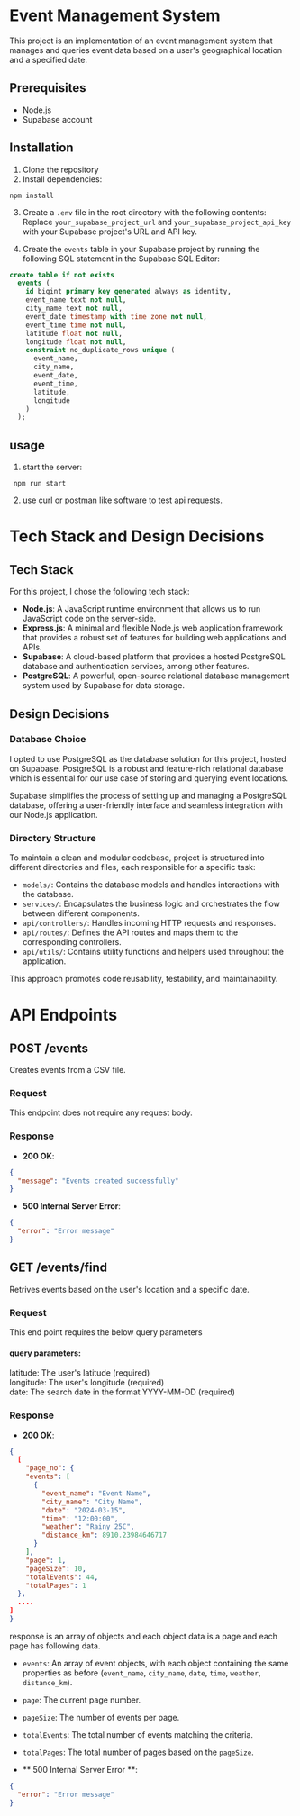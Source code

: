 # Event Management System

This project is an implementation of an event management system that manages and queries event data based on a user's geographical location and a specified date.

## Prerequisites

- Node.js
- Supabase account

## Installation

1. Clone the repository
2. Install dependencies:

```cli
npm install
```

3. Create a `.env` file in the root directory with the following contents:
   Replace `your_supabase_project_url` and `your_supabase_project_api_key` with your Supabase project's URL and API key.

4. Create the `events` table in your Supabase project by running the following SQL statement in the Supabase SQL Editor:

```sql
create table if not exists
  events (
    id bigint primary key generated always as identity,
    event_name text not null,
    city_name text not null,
    event_date timestamp with time zone not null,
    event_time time not null,
    latitude float not null,
    longitude float not null,
    constraint no_duplicate_rows unique (
      event_name,
      city_name,
      event_date,
      event_time,
      latitude,
      longitude
    )
  );
```

## usage

1. start the server:

```cli
 npm run start
```

2. use curl or postman like software to test api requests.

# Tech Stack and Design Decisions

## Tech Stack

For this project, I chose the following tech stack:

- **Node.js**: A JavaScript runtime environment that allows us to run JavaScript code on the server-side.
- **Express.js**: A minimal and flexible Node.js web application framework that provides a robust set of features for building web applications and APIs.
- **Supabase**: A cloud-based platform that provides a hosted PostgreSQL database and authentication services, among other features.
- **PostgreSQL**: A powerful, open-source relational database management system used by Supabase for data storage.

## Design Decisions

### Database Choice

I opted to use PostgreSQL as the database solution for this project, hosted on Supabase. PostgreSQL is a robust and feature-rich relational database which is essential for our use case of storing and querying event locations.

Supabase simplifies the process of setting up and managing a PostgreSQL database, offering a user-friendly interface and seamless integration with our Node.js application.

### Directory Structure

To maintain a clean and modular codebase, project is structured into different directories and files, each responsible for a specific task:

- `models/`: Contains the database models and handles interactions with the database.
- `services/`: Encapsulates the business logic and orchestrates the flow between different components.
- `api/controllers/`: Handles incoming HTTP requests and responses.
- `api/routes/`: Defines the API routes and maps them to the corresponding controllers.
- `api/utils/`: Contains utility functions and helpers used throughout the application.

This approach promotes code reusability, testability, and maintainability.

# API Endpoints

## POST /events

Creates events from a CSV file.

### Request

This endpoint does not require any request body.

### Response

- **200 OK**:

```json
{
  "message": "Events created successfully"
}
```

- **500 Internal Server Error**:

```json
{
  "error": "Error message"
}
```

## GET /events/find

Retrives events based on the user's location and a specific date.

### Request

This end point requires the below query parameters

#### query parameters:

latitude: The user's latitude (required) \
longitude: The user's longitude (required) \
date: The search date in the format YYYY-MM-DD (required)

### Response

- **200 OK**:

```json
{
  [
    "page_no": {
    "events": [
      {
        "event_name": "Event Name",
        "city_name": "City Name",
        "date": "2024-03-15",
        "time": "12:00:00",
        "weather": "Rainy 25C",
        "distance_km": 8910.23984646717
      }
    ],
    "page": 1,
    "pageSize": 10,
    "totalEvents": 44,
    "totalPages": 1
  },
  ....
]
}

```

response is an array of objects and each object data is a page and each page has following data.

- `events`: An array of event objects, with each object containing the same properties as before (`event_name`, `city_name`, `date`, `time`, `weather`, `distance_km`).
- `page`: The current page number.
- `pageSize`: The number of events per page.
- `totalEvents`: The total number of events matching the criteria.
- `totalPages`: The total number of pages based on the `pageSize`.

- ** 500 Internal Server Error **:

```json
{
  "error": "Error message"
}
```
